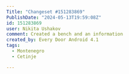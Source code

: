 ```yaml
---
Title: "Changeset #151283869"
PublishDate: "2024-05-13T19:59:08Z"
id: 151283869
user: Nikita Ushakov
comment: Created a bench and an information
created_by: Every Door Android 4.1
tags:
  - Montenegro
  - Cetinje

---
```

